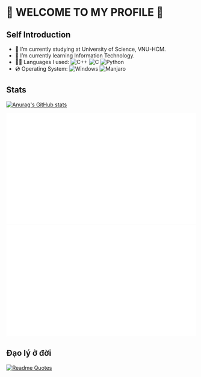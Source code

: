 # 👋 WELCOME TO MY PROFILE 👋

<!--- Introduction --->
## Self Introduction
- 🔭 I’m currently studying at University of Science, VNU-HCM.
- 🌱 I’m currently learning Information Technology.
- 👨‍💻 Languages I used:
![C++](https://img.shields.io/badge/c++-%2300599C.svg?style=for-the-badge&logo=c%2B%2B&logoColor=white)
![C](https://img.shields.io/badge/c-%2300599C.svg?style=for-the-badge&logo=c&logoColor=white)
![Python](https://img.shields.io/badge/python-3670A0?style=for-the-badge&logo=python&logoColor=ffdd54)
- 💿 Operating System: 
![Windows](https://img.shields.io/badge/Windows-0078D6?style=for-the-badge&logo=windows&logoColor=white)
![Manjaro](https://img.shields.io/badge/manjaro-35BF5C?style=for-the-badge&logo=manjaro&logoColor=white)

## Stats
<!--- Stats & Graphs --->
[![Anurag's GitHub stats](https://github-readme-stats.vercel.app/api?username=CodingWithEisbar)](https://github.com/anuraghazra/github-readme-stats)
<!--- Language & Overview --->
![LanguageStat](https://github.com/CodingWithEisbar/Overview-Stats/blob/master/generated/languages.svg)
![OverviewStat](https://github.com/CodingWithEisbar/Overview-Stats/blob/master/generated/overview.svg)

## Đạo lý ở đời
[![Readme Quotes](https://quotes-github-readme.vercel.app/api?type=horizontal&theme=light)](https://github.com/piyushsuthar/github-readme-quotes)


